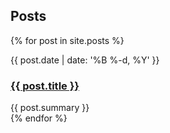 ## Posts


<div class="posts">
  {% for post in site.posts %}
  <div class="post">
    <p class="post-meta">{{ post.date | date: '%B %-d, %Y' }}</p>
    <h3 class="post-title"><a href="{{ post.url }}">{{ post.title }}</a></h3>
    <span class="post-summary">{{ post.summary }}</span>
  </div>
  {% endfor %}
</div>
